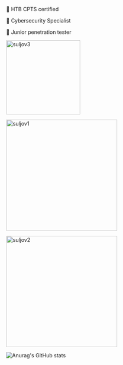 💎 HTB CPTS certified

💎 Cybersecurity Specialist

💎 Junior penetration tester

[<img src="https://academy.hackthebox.com/storage/badges/htb-certified-penetration-testing-specialist.png" alt="suljov3" style="width: 200px;">](https://academy.hackthebox.com/achievement/badge/1521418b-35d8-11ee-acfc-bea50ffe6cb4)

[<img src="https://www.hackthebox.eu/badge/image/432163" alt="suljov1" style="width: 300px;">](https://www.hackthebox.eu/home/users/profile/432163)

[<img src="https://tryhackme-badges.s3.amazonaws.com/suljov.png" alt="suljov2" style="width: 300px;">](https://tryhackme.com/p/suljov)


![Anurag's GitHub stats](https://github-readme-stats.vercel.app/api?username=suljov&show_icons=true&theme=dracula)


